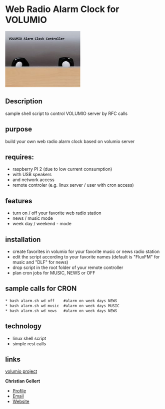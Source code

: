 # Web Radio Alarm Clock for VOLUMIO
![LOGO](IMG/logo.jpg) 

## Description 
sample shell script to control VOLUMIO server by RFC calls

## purpose
build your own web radio alarm clock based on volumio server

## requires:
* raspberry PI 2  (due to low current consumption)
* with USB speakers
* and network access
* remote controler (e.g. linux server / user with cron access)
	
## features
* turn on / off your favorite web radio station
* news / music mode
* week day / weekend - mode
	

## installation
* create favorites in volumio for your favorite music or news radio station
* edit the script according to your favorite names (default is "FluxFM" for music and "DLF" for news)
* drop script in the root folder of your remote controller
* plan cron jobs for MUSIC, NEWS or OFF

## sample calls for CRON
```
* bash alarm.sh wd off    #alarm on week days NEWS
* bash alarm.sh wd music  #alarm on week days MUSIC
* bash alarm.sh wd news   #alarm on week days NEWS
```

## technology
* linux shell script
* simple rest calls

## links
[volumio project](https://volumio.com/en/)

**Christian Gellert**

- [Profile](https://github.com/fuerchtegottt "Christian Gellert")
- [Email](mailto:christian.gellert@web.de?subject=Hi% "Hi!")
- [Website](http://www.g3ll3rt.de "Welcome")